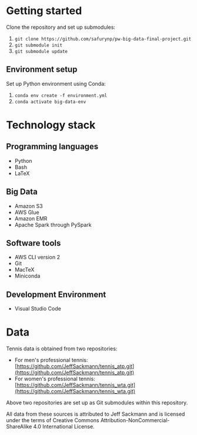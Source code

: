 # Getting started
Clone the repository and set up submodules:
1. `git clone https://github.com/safurynp/pw-big-data-final-project.git`
2. `git submodule init`
3. `git submodule update`


## Environment setup
Set up Python environment using Conda:
1. `conda env create -f environment.yml`
2. `conda activate big-data-env`


# Technology stack
## Programming languages
- Python
- Bash
- LaTeX

## Big Data
- Amazon S3
- AWS Glue
- Amazon EMR
- Apache Spark through PySpark

## Software tools
- AWS CLI version 2
- Git
- MacTeX
- Miniconda

## Development Environment
- Visual Studio Code


# Data
Tennis data is obtained from two repositories:
- For men's professional tennis: [https://github.com/JeffSackmann/tennis_atp.git](https://github.com/JeffSackmann/tennis_atp.git)
- For women's professional tennis: [https://github.com/JeffSackmann/tennis_wta.git](https://github.com/JeffSackmann/tennis_wta.git)

Above two repositories are set up as Git submodules within this repository.

All data from these sources is attributed to Jeff Sackmann and is licensed under the terms of Creative Commons Attribution-NonCommercial-ShareAlike 4.0 International License.
